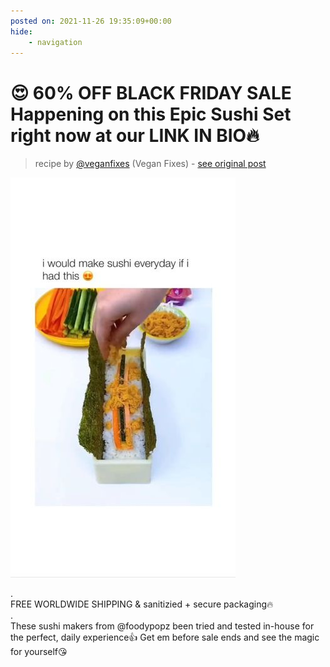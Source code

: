 ```yaml
---
posted on: 2021-11-26 19:35:09+00:00
hide:
    - navigation
---
```


# 😍 60% OFF BLACK FRIDAY SALE Happening on this Epic Sushi Set right now at our LINK IN BIO🔥 

> recipe by [@veganfixes](https://www.instagram.com/veganfixes/) 
(Vegan Fixes) - [see original post](https://instagram.com/p/CWwD4HPhcl6)

![](../img/veganfixes_26-11-2021_1911.png)

.  
FREE WORLDWIDE SHIPPING & sanitizied + secure packaging🔥  
.  
These sushi makers from @foodypopz  been tried and tested in-house for the perfect, daily experience👍 Get em before sale ends and see the magic for yourself😘   